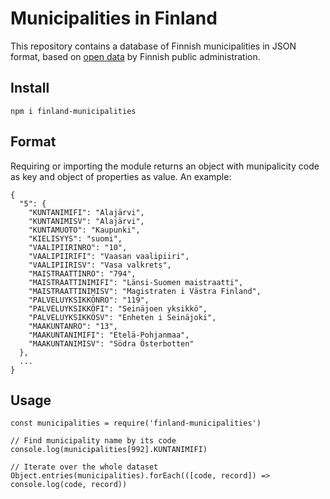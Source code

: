 Municipalities in Finland
=========================

This repository contains a database of Finnish municipalities in JSON format, based on [open data](https://www.avoindata.fi/data/en_GB/dataset/kunnat) by Finnish public administration.

Install
-------

`npm i finland-municipalities`

Format
------

Requiring or importing the module returns an object with munipalicity code as key and object of properties as value. An example:
	
	{
	  "5": {
	    "KUNTANIMIFI": "Alajärvi",
	    "KUNTANIMISV": "Alajärvi",
	    "KUNTAMUOTO": "Kaupunki",
	    "KIELISYYS": "suomi",
	    "VAALIPIIRINRO": "10",
	    "VAALIPIIRIFI": "Vaasan vaalipiiri",
	    "VAALIPIIRISV": "Vasa valkrets",
	    "MAISTRAATTINRO": "794",
	    "MAISTRAATTINIMIFI": "Länsi-Suomen maistraatti",
	    "MAISTRAATTINIMISV": "Magistraten i Västra Finland",
	    "PALVELUYKSIKKÖNRO": "119",
	    "PALVELUYKSIKKÖFI": "Seinäjoen yksikkö",
	    "PALVELUYKSIKKÖSV": "Enheten i Seinäjoki",
	    "MAAKUNTANRO": "13",
	    "MAAKUNTANIMIFI": "Etelä-Pohjanmaa",
	    "MAAKUNTANIMISV": "Södra Österbotten"
	  },
	  ...
	}

Usage
-----

    const municipalities = require('finland-municipalities')

    // Find municipality name by its code
    console.log(municipalities[992].KUNTANIMIFI)
    
    // Iterate over the whole dataset
    Object.entries(municipalities).forEach(([code, record]) => console.log(code, record))
    
